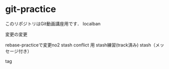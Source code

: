 # git-practice
このリポジトリはGit動画講座用です．
localban

変更の変更

rebase-practiceで変更no2
stash conflict 用
stash練習(track済み)
stash（メッセージ付き）

tag